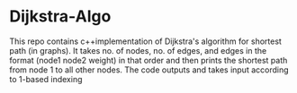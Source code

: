 # Dijkstra-Algo
This repo contains c++implementation of Dijkstra's algorithm for shortest path (in graphs). It takes no. of nodes, no. of edges, and edges in the format (node1 node2 weight)
in that order and then prints the shortest path from node 1 to all other nodes. The code outputs and takes input according to 1-based indexing
